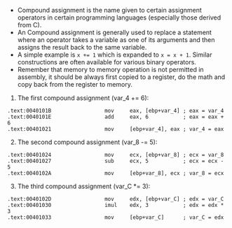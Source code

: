 * Compound assignment is the name given to certain assignment operators in certain programming languages (especially those derived from C).
* An Compound assignment is generally used to replace a statement where an operator takes a variable as one of its arguments and then assigns the result back to the same variable.
* A simple example is ```x += 1``` which is expanded to ```x = x + 1```. Similar constructions are often available for various binary operators.
* Remember that memory to memory operation is not permitted in assembly, it should be always first copied to a register, do the math and copy back from the register to memory.


1) The first compound assignment (var_4 += 6):
```
.text:0040101B                 mov     eax, [ebp+var_4] ; eax = var_4
.text:0040101E                 add     eax, 6           ; eax = eax + 6
.text:00401021                 mov     [ebp+var_4], eax ; var_4 = eax
```

2) The second compound assignment (var_8 -= 5):
```
.text:00401024                 mov     ecx, [ebp+var_8] ; ecx = var_8
.text:00401027                 sub     ecx, 5           ; ecx = ecx - 5
.text:0040102A                 mov     [ebp+var_8], ecx ; var_8 = ecx
```

3) The third compound assignment (var_C *= 3):
```
.text:0040102D                 mov     edx, [ebp+var_C] ; edx = var_C
.text:00401030                 imul    edx, 3           ; edx = edx * 3
.text:00401033                 mov     [ebp+var_C]      ; var_C = edx
```